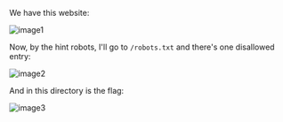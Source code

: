 We have this website:

![image1](/picoctf2019-where-are-the-robots/wherearetherobots1.png)

Now, by the hint robots, I'll go to `/robots.txt` and there's one disallowed entry:

![image2](/picoctf2019-where-are-the-robots/wherearetherobots2.png)

And in this directory is the flag:

![image3](/picoctf2019-where-are-the-robots/wherearetherobots3.png)

